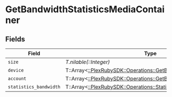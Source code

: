 # GetBandwidthStatisticsMediaContainer


## Fields

| Field                                                                                                                          | Type                                                                                                                           | Required                                                                                                                       | Description                                                                                                                    | Example                                                                                                                        |
| ------------------------------------------------------------------------------------------------------------------------------ | ------------------------------------------------------------------------------------------------------------------------------ | ------------------------------------------------------------------------------------------------------------------------------ | ------------------------------------------------------------------------------------------------------------------------------ | ------------------------------------------------------------------------------------------------------------------------------ |
| `size`                                                                                                                         | *T.nilable(::Integer)*                                                                                                         | :heavy_minus_sign:                                                                                                             | N/A                                                                                                                            | 5497                                                                                                                           |
| `device`                                                                                                                       | T::Array<[::PlexRubySDK::Operations::GetBandwidthStatisticsDevice](../../models/operations/getbandwidthstatisticsdevice.md)>   | :heavy_minus_sign:                                                                                                             | N/A                                                                                                                            |                                                                                                                                |
| `account`                                                                                                                      | T::Array<[::PlexRubySDK::Operations::GetBandwidthStatisticsAccount](../../models/operations/getbandwidthstatisticsaccount.md)> | :heavy_minus_sign:                                                                                                             | N/A                                                                                                                            |                                                                                                                                |
| `statistics_bandwidth`                                                                                                         | T::Array<[::PlexRubySDK::Operations::StatisticsBandwidth](../../models/operations/statisticsbandwidth.md)>                     | :heavy_minus_sign:                                                                                                             | N/A                                                                                                                            |                                                                                                                                |